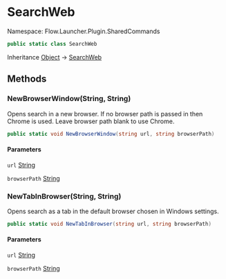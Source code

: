 # SearchWeb

Namespace: Flow.Launcher.Plugin.SharedCommands



```csharp
public static class SearchWeb
```

Inheritance [Object](https://docs.microsoft.com/en-us/dotnet/api/system.object) → [SearchWeb](searchweb.md)

## Methods

### **NewBrowserWindow(String, String)**

Opens search in a new browser. If no browser path is passed in then Chrome is used. 
 Leave browser path blank to use Chrome.

```csharp
public static void NewBrowserWindow(string url, string browserPath)
```

#### Parameters

`url` [String](https://docs.microsoft.com/en-us/dotnet/api/system.string)<br>

`browserPath` [String](https://docs.microsoft.com/en-us/dotnet/api/system.string)<br>

### **NewTabInBrowser(String, String)**

Opens search as a tab in the default browser chosen in Windows settings.

```csharp
public static void NewTabInBrowser(string url, string browserPath)
```

#### Parameters

`url` [String](https://docs.microsoft.com/en-us/dotnet/api/system.string)<br>

`browserPath` [String](https://docs.microsoft.com/en-us/dotnet/api/system.string)<br>
